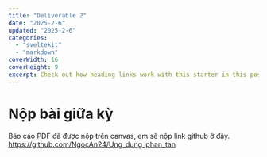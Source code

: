 ```yaml
---
title: "Deliverable 2"
date: "2025-2-6"
updated: "2025-2-6"
categories:
  - "sveltekit"
  - "markdown"
coverWidth: 16
coverHeight: 9
excerpt: Check out how heading links work with this starter in this post.
---
```

# Nộp bài giữa kỳ
Báo cáo PDF đã được nộp trên canvas, em sẽ nộp link github ở đây.
https://github.com/NgocAn24/Ung_dung_phan_tan
